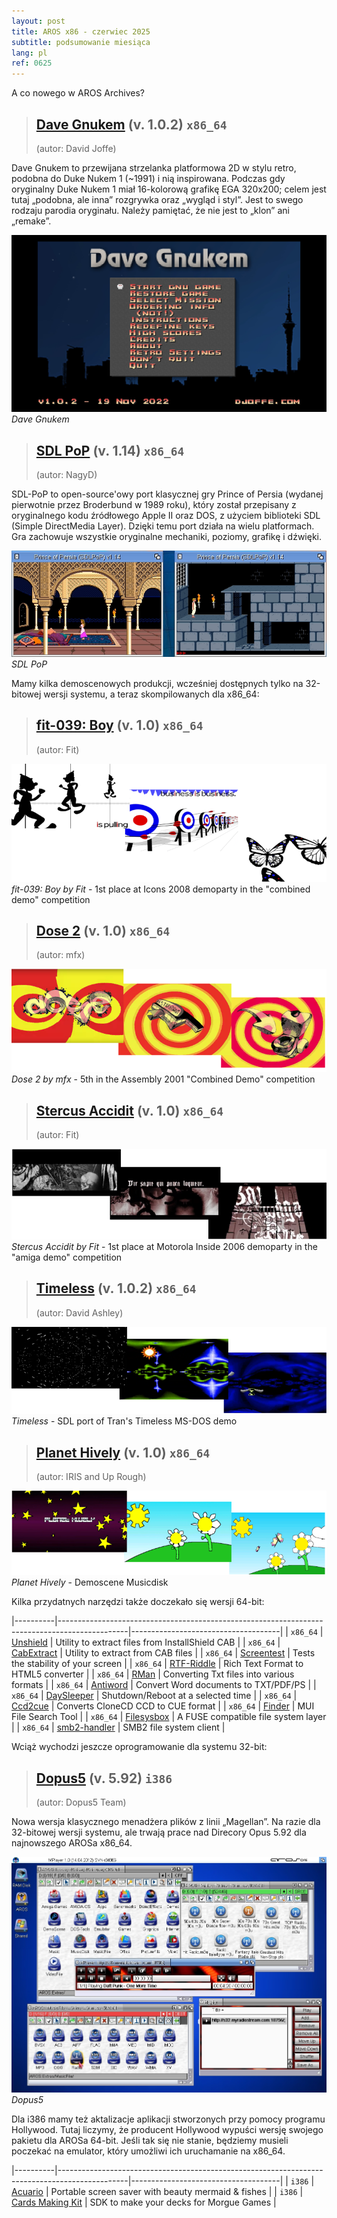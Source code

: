 ```yaml
---
layout: post
title: AROS x86 - czerwiec 2025
subtitle: podsumowanie miesiąca
lang: pl
ref: 0625
---
```


A co nowego w AROS Archives?

> ## [Dave Gnukem](https://archives.arosworld.org/?function=showfile&file=game/platform/davegnukem.x86_64-aros-v11.zip) (v. 1.0.2) `x86_64`
> (autor:	David Joffe)

Dave Gnukem to przewijana strzelanka platformowa 2D w stylu retro, podobna do Duke Nukem 1 (~1991) i nią inspirowana. Podczas gdy oryginalny Duke Nukem 1 miał 16-kolorową grafikę EGA 320x200; celem jest tutaj „podobna, ale inna” rozgrywka oraz „wygląd i styl”. Jest to swego rodzaju parodia oryginału. Należy pamiętać, że nie jest to „klon” ani „remake”.

![Dave Gnukem](/assets/img/0625/davegnukem.png)
*Dave Gnukem*

> ## [SDL PoP](https://archives.arosworld.org/?function=showfile&file=game/platform/sdlpop.x86_64-aros-v11.zip) (v. 1.14) `x86_64`
> (autor:	NagyD)

SDL-PoP to open-source'owy port klasycznej gry Prince of Persia (wydanej pierwotnie przez Broderbund w 1989 roku), który został przepisany z oryginalnego kodu źródłowego Apple II oraz DOS, z użyciem biblioteki SDL (Simple DirectMedia Layer). Dzięki temu port działa na wielu platformach. Gra zachowuje wszystkie oryginalne mechaniki, poziomy, grafikę i dźwięki.

![SDL PoP](/assets/img/0625/prince.png)
*SDL PoP*

Mamy kilka demoscenowych produkcji, wcześniej dostępnych tylko na 32-bitowej wersji systemu, a teraz skompilowanych dla x86_64:

> ## [fit-039: Boy](https://archives.arosworld.org/?function=showfile&file=demo/scene/fit/boy.x86_64-aros-v11.zip) (v. 1.0) `x86_64`
> (autor:	Fit)

![fit-039: Boy](/assets/img/0625/boy.png)
*fit-039: Boy by Fit* - 1st place at Icons 2008 demoparty in the "combined demo" competition

> ## [Dose 2](https://archives.arosworld.org/?function=showfile&file=demo/scene/dose2.x86_64-aros-v11.zip) (v. 1.0) `x86_64`
> (autor:	mfx)

![Dose 2](/assets/img/0625/dose2.png)
*Dose 2 by mfx* - 5th in the Assembly 2001 "Combined Demo" competition

> ## [Stercus Accidit](https://archives.arosworld.org/?function=showfile&file=demo/scene/fit/stercus.x86_64-aros-v11.zip) (v. 1.0) `x86_64`
> (autor:	Fit)

![Stercus Accidit](/assets/img/0625/stercus.png)
*Stercus Accidit by Fit* - 1st place at Motorola Inside 2006 demoparty in the "amiga demo" competition

> ## [Timeless](https://archives.arosworld.org/?function=showfile&file=demo/scene/timeless.x86_64-aros-v11.zip) (v. 1.0.2) `x86_64`
> (autor:	David Ashley)

![Timeless](/assets/img/0625/timeless.png)
*Timeless* - SDL port of Tran's Timeless MS-DOS demo

> ## [Planet Hively](https://archives.arosworld.org/?function=showfile&file=demo/music/planethively.x86_64-aros-v11.zip) (v. 1.0) `x86_64`
> (autor:	IRIS and Up Rough)

![Planet Hively](/assets/img/0625/planethively.png)
*Planet Hively* - Demoscene Musicdisk

Kilka przydatnych narzędzi także doczekało się wersji 64-bit:

|----------|-----------------------------------------------------------------------------------------------|-------------------------------------|
| `x86_64` | [Unshield](https://archives.arosworld.org/?function=showfile&file=utility/archive/unshield1.6.2.x86_64-aros-v11.zip) | Utility to extract files from InstallShield CAB |
| `x86_64` | [CabExtract](https://archives.arosworld.org/?function=showfile&file=utility/archive/cabextract1.11.x86_64-aros-v11.zip) | Utility to extract from CAB files |
| `x86_64` | [Screentest](https://archives.arosworld.org/?function=showfile&file=demo/misc/screentest-v1.x86_64-aros-v11.zip) | Tests the stability of your screen |
| `x86_64` | [RTF-Riddle](https://archives.arosworld.org/?function=showfile&file=utility/text/convert/rtf-riddle-v3.97b.x86_64-aros-v11.zip) | Rich Text Format to HTML5 converter |
| `x86_64` | [RMan](https://archives.arosworld.org/?function=showfile&file=utility/text/convert/rman-v3.3.x86_64-aros-v11.zip) | Converting Txt files into various formats |
| `x86_64` | [Antiword](https://archives.arosworld.org/?function=showfile&file=utility/text/convert/antiword-v0.37.x86_64-aros-v11.zip) | Convert Word documents to TXT/PDF/PS |
| `x86_64` | [DaySleeper](https://archives.arosworld.org/?function=showfile&file=utility/text/misc/daysleeper-v0.9r2.x86_64-aros-v11.zip) | Shutdown/Reboot at a selected time |
| `x86_64` | [Ccd2cue](https://archives.arosworld.org/?function=showfile&file=utility/filetool/ccd2cue-v01.x86_64-aros-v11.zip) | Converts CloneCD CCD to CUE format |
| `x86_64` | [Finder](https://archives.arosworld.org/?function=showfile&file=utility/filetool/finder-v3.1.x86_64-aros-v11.zip) | MUI File Search Tool |
| `x86_64` | [Filesysbox](https://archives.arosworld.org/?function=showfile&file=library/filesysbox-v54.7.x86_64-aros-v11.zip) | A FUSE compatible file system layer |
| `x86_64` | [smb2-handler](https://archives.arosworld.org/?function=showfile&file=network/samba/smb2fs-v53.9.x86_64-aros-v11.zip) | SMB2 file system client |

Wciąż wychodzi jeszcze oprogramowanie dla systemu 32-bit:

> ## [Dopus5](https://archives.arosworld.org/?function=showfile&file=utility/filetool/dopus5_92_i386-aros.zip) (v. 5.92) `i386`
> (autor:	Dopus5 Team)

Nowa wersja klasycznego menadżera plików z linii „Magellan”. Na razie dla 32-bitowej wersji systemu, ale trwają prace nad Direcory Opus 5.92 dla najnowszego AROSa x86_64. 

![Dopus5](/assets/img/0625/dopus5_1.jpg)
*Dopus5*

Dla i386 mamy też aktalizacje aplikacji stworzonych przy pomocy programu Hollywood. Tutaj liczymy, że producent Hollywood wypuści wersję swojego pakietu dla AROSa 64-bit. Jeśli tak się nie stanie, będziemy musieli poczekać na emulator, który umożliwi ich uruchamanie na x86_64.

|----------|-----------------------------------------------------------------------------------------------|-------------------------------------|
| `i386` | [Acuario](https://archives.arosworld.org/?function=showfile&file=utility/archive/unshield1.6.2.x86_64-aros-v11.zip) | Portable screen saver with beauty mermaid & fishes |
| `i386` | [Cards Making Kit](https://archives.arosworld.org/?function=showfile&file=game/utility/cardsmakingkit.lha) | SDK to make your decks for Morgue Games |


